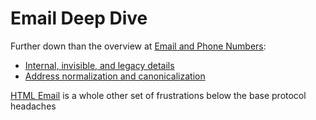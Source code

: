 # Email Deep Dive

Further down than the overview at [Email and Phone Numbers](5kphh-cm8ce-2h89n-qebh1-8yjg7):

- [Internal, invisible, and legacy details](2hrnp-4hk86-t298h-w7dy5-hmhy1)
- [Address normalization and canonicalization](g0q37-qqa2y-c6awr-j02bs-j7zgq)

[HTML Email](tc58z-f839r-mjasq-30466-c37my) is a whole other set of frustrations below the base protocol headaches
